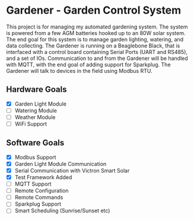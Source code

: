 # Gardener - Garden Control System
This project is for managing my automated gardening system. The system is powered from a few AGM batteries hooked up to an 80W solar system. The end goal for this system is to manage garden lighting, watering, and data collecting. The Gardener is running on a Beaglebone Black, that is interfaced with a control board containing Serial Ports (UART and RS485), and a set of IOs. Communication to and from the Gardener will be handled with MQTT, with the end goal of adding support for Sparkplug. The Gardener will talk to devices in the field using Modbus RTU.

## Hardware Goals
- [x] Garden Light Module
- [ ] Watering Module
- [ ] Weather Module
- [ ] WiFi Support

## Software Goals

- [x] Modbus Support
- [x] Garden Light Module Communication
- [x] Serial Communication with Victron Smart Solar
- [x] Test Framework Added
- [ ] MQTT Support
- [ ] Remote Configuration
- [ ] Remote Commands
- [ ] Sparkplug Support
- [ ] Smart Scheduling (Sunrise/Sunset etc)